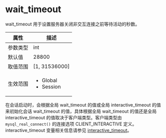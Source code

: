 wait_timeout 
=================================

wait_timeout 用于设置服务器关闭非交互连接之前等待活动的秒数。


| **属性** |                                                   **描述**                                                   |
|--------|------------------------------------------------------------------------------------------------------------|
| 参数类型   | int                                                                                                        |
| 默认值    | 28800                                                                                                      |
| 取值范围   | \[1, 31536000\]                                                                                            |
| 生效范围   | <ul><li>Global</li><li>Session</li></ul>     |



在会话启动时，会根据全局 wait_timeout 的值或全局 interactive_timeout 的值来初始化会话 wait_timeout 的值，具体根据全局 wait_timeout 的值还是全局 interactive_timeout 的值取决于客户端类型。客户端类型由 `mysql_real_connect()` 的连接选项 CLIENT_INTERACTIVE 定义。 interactive_timeout 变量相关信息请参见 **[](gi9a68)** [interactive_timeout](../2.system-variables/18.interactive_timeout.md)。
